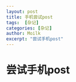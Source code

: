 ```yaml
---
layout: post
title: 手机尝试post
tags:  [杂记]
categories: [杂记]
author: Moilk
excerpt: "尝试手机post"
---
```

# 尝试手机post